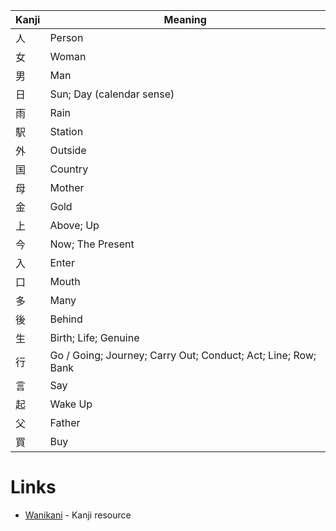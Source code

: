 
| Kanji | Meaning                                                        |
| ----- | -------------------------------------------------------------- |
| 人     | Person                                                         |
| 女     | Woman                                                          |
| 男     | Man                                                            |
| 日     | Sun; Day (calendar sense)                                      |
| 雨     | Rain                                                           |
| 駅     | Station                                                        |
| 外     | Outside                                                        |
| 国     | Country                                                        |
| 母     | Mother                                                         |
| 金     | Gold                                                           |
| 上     | Above; Up                                                      |
| 今     | Now; The Present                                               |
| 入     | Enter                                                          |
| 口     | Mouth                                                          |
| 多     | Many                                                           |
| 後     | Behind                                                         |
| 生     | Birth; Life; Genuine                                           |
| 行     | Go  / Going; Journey; Carry Out; Conduct; Act; Line; Row; Bank |
| 言     | Say                                                            |
| 起     | Wake Up                                                        |
| 父     | Father                                                         |
| 買     | Buy                                                            |

# Links
* [Wanikani](https://www.wanikani.com/kanji/%E8%B5%B7) - Kanji resource